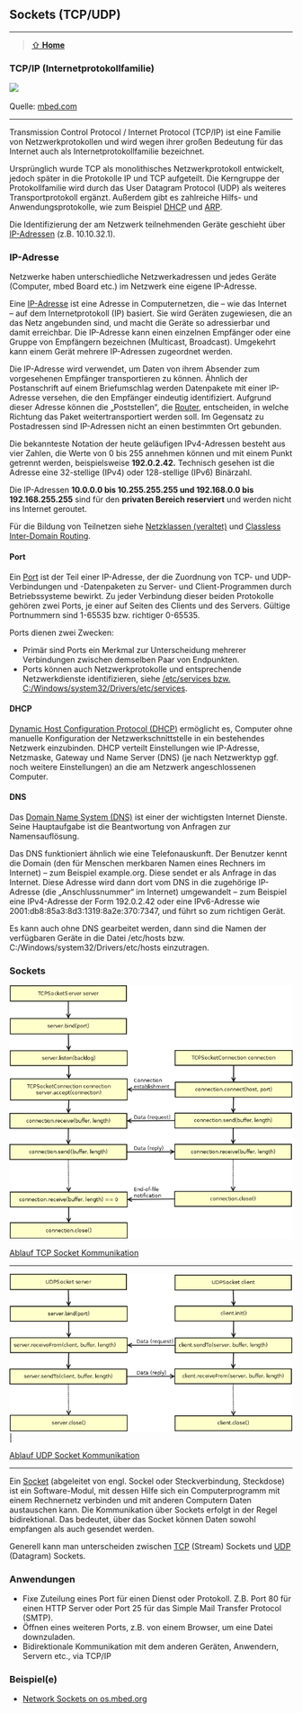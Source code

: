 ## Sockets (TCP/UDP)
***

> [⇧ **Home**](../README.md)

### TCP/IP (Internetprotokollfamilie)

![](https://s3-us-west-2.amazonaws.com/mbed-os-docs-images/ip-networking.png)

Quelle: [mbed.com](https://os.mbed.com/docs/mbed-os/latest/apis/network-socket.html)
- - -

Transmission Control Protocol / Internet Protocol (TCP/IP) ist eine Familie von Netzwerkprotokollen und wird wegen ihrer großen Bedeutung für das Internet auch als Internetprotokollfamilie bezeichnet.

Ursprünglich wurde TCP als monolithisches Netzwerkprotokoll entwickelt, jedoch später in die Protokolle IP und TCP aufgeteilt. Die Kerngruppe der Protokollfamilie wird durch das User Datagram Protocol (UDP) als weiteres Transportprotokoll ergänzt. Außerdem gibt es zahlreiche Hilfs- und Anwendungsprotokolle, wie zum Beispiel [DHCP](http://de.wikipedia.org/wiki/Dynamic_Host_Configuration_Protocol) und [ARP](http://de.wikipedia.org/wiki/Address_Resolution_Protocol).

Die Identifizierung der am Netzwerk teilnehmenden Geräte geschieht über [IP-Adressen](http://de.wikipedia.org/wiki/IP-Adresse) (z.B. 10.10.32.1).

### IP-Adresse 

Netzwerke haben unterschiedliche Netzwerkadressen und jedes Geräte (Computer, mbed Board etc.) im Netzwerk eine eigene IP-Adresse.

Eine [IP-Adresse](https://de.wikipedia.org/wiki/IP-Adresse) ist eine Adresse in Computernetzen, die – wie das Internet – auf dem Internetprotokoll (IP) basiert. Sie wird Geräten zugewiesen, die an das Netz angebunden sind, und macht die Geräte so adressierbar und damit erreichbar. Die IP-Adresse kann einen einzelnen Empfänger oder eine Gruppe von Empfängern bezeichnen (Multicast, Broadcast). Umgekehrt kann einem Gerät mehrere IP-Adressen zugeordnet werden.

Die IP-Adresse wird verwendet, um Daten von ihrem Absender zum vorgesehenen Empfänger transportieren zu können. Ähnlich der Postanschrift auf einem Briefumschlag werden Datenpakete mit einer IP-Adresse versehen, die den Empfänger eindeutig identifiziert. Aufgrund dieser Adresse können die „Poststellen“, die [Router](https://de.wikipedia.org/wiki/Router), entscheiden, in welche Richtung das Paket weitertransportiert werden soll. Im Gegensatz zu Postadressen sind IP-Adressen nicht an einen bestimmten Ort gebunden.

Die bekannteste Notation der heute geläufigen IPv4-Adressen besteht aus vier Zahlen, die Werte von 0 bis 255 annehmen können und mit einem Punkt getrennt werden, beispielsweise **192.0.2.42.** Technisch gesehen ist die Adresse eine 32-stellige (IPv4) oder 128-stellige (IPv6) Binärzahl.

Die IP-Adressen **10.0.0.0 bis 10.255.255.255 und 192.168.0.0 bis 192.168.255.255** sind für den **privaten Bereich reserviert** und werden nicht ins Internet geroutet.

Für die Bildung von Teilnetzen siehe [Netzklassen (veraltet)](https://de.wikipedia.org/wiki/Netzklasse) und [Classless Inter-Domain Routing](https://de.wikipedia.org/wiki/Classless_Inter-Domain_Routing).


#### Port

Ein [Port](http://de.wikipedia.org/wiki/Port_(Protokoll)) ist der Teil einer IP-Adresse, der die Zuordnung von TCP- und UDP-Verbindungen und -Datenpaketen zu Server- und Client-Programmen durch Betriebssysteme bewirkt. Zu jeder Verbindung dieser beiden Protokolle gehören zwei Ports, je einer auf Seiten des Clients und des Servers. Gültige Portnummern sind 1-65535 bzw. richtiger 0-65535.

Ports dienen zwei Zwecken:

*   Primär sind Ports ein Merkmal zur Unterscheidung mehrerer Verbindungen zwischen demselben Paar von Endpunkten.
*   Ports können auch Netzwerkprotokolle und entsprechende Netzwerkdienste identifizieren, siehe [/etc/services bzw. C:/Windows/system32/Drivers/etc/services](http://www.penguintutor.com/linux/network-services-ports).

#### DHCP 

[Dynamic Host Configuration Protocol (DHCP)](https://de.wikipedia.org/wiki/Dynamic_Host_Configuration_Protocol) ermöglicht es, Computer ohne manuelle Konfiguration der Netzwerkschnittstelle in ein bestehendes Netzwerk einzubinden. DHCP verteilt Einstellungen wie IP-Adresse, Netzmaske, Gateway und Name Server (DNS) (je nach Netzwerktyp ggf. noch weitere Einstellungen) an die am Netzwerk angeschlossenen Computer.

#### DNS 

Das [Domain Name System (DNS)](https://de.wikipedia.org/wiki/Domain_Name_System) ist einer der wichtigsten Internet Dienste. Seine Hauptaufgabe ist die Beantwortung von Anfragen zur Namensauflösung.

Das DNS funktioniert ähnlich wie eine Telefonauskunft. Der Benutzer kennt die Domain (den für Menschen merkbaren Namen eines Rechners im Internet) – zum Beispiel example.org. Diese sendet er als Anfrage in das Internet. Diese Adresse wird dann dort vom DNS in die zugehörige IP-Adresse (die „Anschlussnummer“ im Internet) umgewandelt – zum Beispiel eine IPv4-Adresse der Form 192.0.2.42 oder eine IPv6-Adresse wie 2001:db8:85a3:8d3:1319:8a2e:370:7347, und führt so zum richtigen Gerät.

Es kann auch ohne DNS gearbeitet werden, dann sind die Namen der verfügbaren Geräte in die Datei /etc/hosts bzw. C:/Windows/system32/Drivers/etc/hosts einzutragen.

### Sockets

![](../images/TCPSocket.png)

[Ablauf TCP Socket Kommunikation](https://os.mbed.com/handbook/Socket)

- - -

![](../images/UDPSocket.png) |

[Ablauf UDP Socket Kommunikation](https://os.mbed.com/handbook/Socket)

- - -

Ein [Socket](http://de.wikipedia.org/wiki/Socket_(Software)) (abgeleitet von engl. Sockel oder Steckverbindung, Steckdose) ist ein Software-Modul, mit dessen Hilfe sich ein Computerprogramm mit einem Rechnernetz verbinden und mit anderen Computern Daten austauschen kann. Die Kommunikation über Sockets erfolgt in der Regel bidirektional. Das bedeutet, über das Socket können Daten sowohl empfangen als auch gesendet werden.

Generell kann man unterscheiden zwischen [TCP](http://de.wikipedia.org/wiki/Transmission_Control_Protocol) (Stream) Sockets und [UDP](http://de.wikipedia.org/wiki/User_Datagram_Protocol) (Datagram) Sockets.

### Anwendungen 

*   Fixe Zuteilung eines Port für einen Dienst oder Protokoll. Z.B. Port 80 für einen HTTP Server oder Port 25 für das Simple Mail Transfer Protocol (SMTP).
*   Öffnen eines weiteren Ports, z.B. von einem Browser, um eine Datei downzuladen.
*   Bidirektionale Kommunikation mit dem anderen Geräten, Anwendern, Servern etc., via TCP/IP

### Beispiel(e)

* [Network Sockets on os.mbed.org](https://os.mbed.com/docs/mbed-os/latest/apis/network-socket.html)



